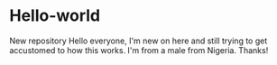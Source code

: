 # Hello-world
New repository
Hello everyone, I'm new on here and still trying to get accustomed to how this works. 
I'm from a male from Nigeria. Thanks!
